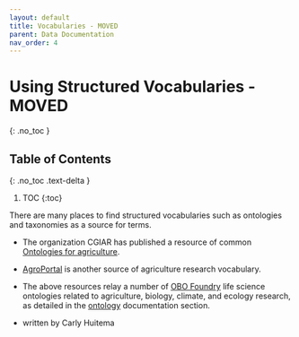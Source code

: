 ```yaml
---
layout: default
title: Vocabularies - MOVED
parent: Data Documentation
nav_order: 4
---
```


# Using Structured Vocabularies - MOVED
{: .no_toc }

## Table of Contents
{: .no_toc .text-delta }

1. TOC
{:toc}

There are many places to find structured vocabularies such as ontologies and taxonomies as a source for terms.

- The organization CGIAR has published a resource of common [Ontologies for agriculture](https://bigdata.cgiar.org/ontologies-for-agriculture/).
- [AgroPortal](https://agroportal.lirmm.fr/) is another source of agriculture research vocabulary.
- The above resources relay a number of [OBO Foundry](https://obofoundry.org/) life science ontologies related to agriculture, biology, climate, and ecology research, as detailed in the [ontology](https://github.com/ClimateSmartAgCollab/Documentation-en/blob/main/docs/Data_Standardization/ontology.md) documentation section.


- written by Carly Huitema
